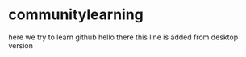# communitylearning
here we try to learn github
hello there 
this line is added from desktop version
